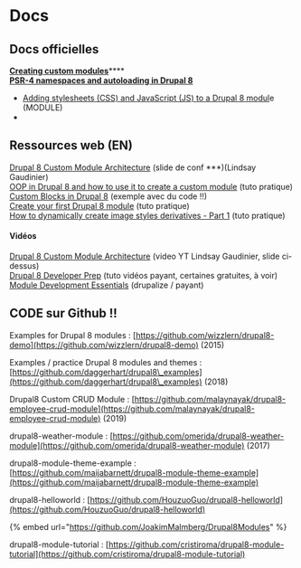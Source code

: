# Docs

## Docs officielles

[**Creating custom modules**](https://www.drupal.org/docs/8/creating-custom-modules)****\
****[**PSR-4 namespaces and autoloading in Drupal 8**](https://www.drupal.org/docs/develop/standards/psr-4-namespaces-and-autoloading-in-drupal-8)****

* [Adding stylesheets (CSS) and JavaScript (JS) to a Drupal 8 modul](https://www.drupal.org/docs/8/creating-custom-modules/adding-stylesheets-css-and-javascript-js-to-a-drupal-8-module)e (MODULE)
*

## Ressources web (EN)

[Drupal 8 Custom Module Architecture](https://legaudinier.github.io/Custom-Module-Presentation/#/) (slide de conf \*\*\*)(Lindsay Gaudinier)\
[OOP in Drupal 8 and how to use it to create a custom module](https://www.adcisolutions.com/knowledge/oop-drupal-8-and-how-use-it-create-custom-module) (tuto pratique)\
[Custom Blocks in Drupal 8](http://lessons.libs.uga.edu/shawn/custom-drupal8-blocks/) (exemple avec du code !!)\
[Create your first Drupal 8 module](https://befused.com/drupal/first-drupal8-module) (tuto pratique)\
[How to dynamically create image styles derivatives - Part 1](https://drupalsun.com/john-svensson/2018/06/11/how-dynamically-create-image-styles-derivatives-part-1) (tuto pratique)

#### Vidéos

[Drupal 8 Custom Module Architecture](https://www.youtube.com/watch?v=xJ0FA-0102s) (video YT Lindsay Gaudinier, slide ci-dessus)[\
Drupal 8 Developer Prep](https://buildamodule.com/collection/drupal-8-developer-prep) (tuto vidéos payant, certaines gratuites, à voir)\
[Module Development Essentials](https://drupalize.me/series/module-development-essentials) (drupalize / payant)

## CODE sur Github !!

Examples for Drupal 8 modules : [https://github.com/wizzlern/drupal8-demo](https://github.com/wizzlern/drupal8-demo) (2015)

Examples / practice Drupal 8 modules and themes : [https://github.com/daggerhart/drupal8\_examples](https://github.com/daggerhart/drupal8\_examples) (2018)

Drupal8 Custom CRUD Module : [https://github.com/malaynayak/drupal8-employee-crud-module](https://github.com/malaynayak/drupal8-employee-crud-module) (2019)

drupal8-weather-module : [https://github.com/omerida/drupal8-weather-module](https://github.com/omerida/drupal8-weather-module) (2017)

drupal8-module-theme-example : [https://github.com/maijabarnett/drupal8-module-theme-example](https://github.com/maijabarnett/drupal8-module-theme-example)

drupal8-helloworld : [https://github.com/HouzuoGuo/drupal8-helloworld](https://github.com/HouzuoGuo/drupal8-helloworld)

{% embed url="https://github.com/JoakimMalmberg/Drupal8Modules" %}

drupal8-module-tutorial : [https://github.com/cristiroma/drupal8-module-tutorial](https://github.com/cristiroma/drupal8-module-tutorial)
